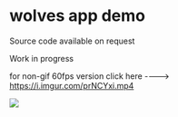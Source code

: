# wolves app demo

Source code available on request

Work in progress

for non-gif 60fps version click here ----> https://i.imgur.com/prNCYxi.mp4

![](https://github.com/Cabreros/wolves_app_demo/blob/master/kGAi4vRBdt.gif)

